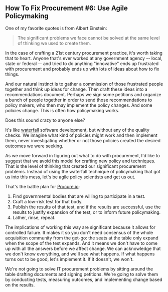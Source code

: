 ## How To Fix Procurement #6: Use Agile Policymaking

One of my favorite quotes is from Albert Einstein:

> The significant problems we face cannot be solved at the same level of thinking we used to create them.

In the case of crafting a 21st century procurement practice, it's worth taking that to heart. Anyone that's ever worked at any government agency -- local, state or federal -- and tried to do anything "innovative" ends up frustrated with procurement and probably ends up with lots of ideas about how to fix things.

And our natural instinct is to gather a commission of those frustrated people together and think up ideas for change. Then draft these ideas into a recommendations document. Perhaps we sign some petitions and organize a bunch of people together in order to send those recommendations to policy makers, who then may implement the policy changes. And some policies change. This is often how policymaking works.

Does this sound crazy to anyone else?

It's like [waterfall](http://en.wikipedia.org/wiki/Waterfall_model) software development, but without any of the quality checks. We imagine what kind of policies might work and then implement them, never investigating whether or not those policies created the desired outcomes we were seeking.

As we move forward in figuring out what to do with procurement, I'd like to suggest that we avoid this model for crafting new policy and techniques. That is the level of thinking that created our significant procurement problems. Instead of using the waterfall technique of policymaking that got us into this mess, let's be agile policy scientists and get us out.

That's the battle plan for [Procure.io](http://procure.io):

1. Find governmental bodies that are willing to participate in a test.
2. Craft a low-risk test for that body.
3. Publish the results of that test, and if the results are successful, use the results to justify expansion of the test, or to inform future policymaking.
4. Lather, rinse, repeat.

The implications of working this way are significant because it allows for controlled failure. It makes it so you don't need consensus of the whole acquisition community from the get-go: the seats at the table only expand when the scope of the test expands. And it means we don't have to come up with all the answers before we affect change. We can acknowledge that we don't know everything, and we'll see what happens. If what happens turns out to be good, let's implement it. If it doesn't, we won't.

We're not going to solve IT procurement problems by sitting around the table drafting documents and signing petitions. We're going to solve them by conducting tests, measuring outcomes, and implementing change based on the results.









